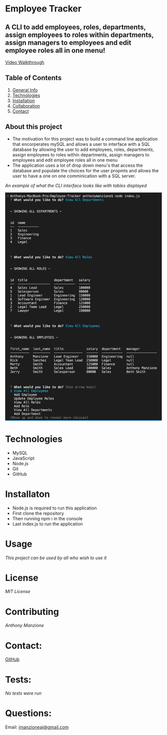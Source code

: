 # Employee Tracker

## A CLI to add employees, roles, departments, assign employees to roles within departments, assign managers to employees and edit employee roles all in one menu!

[Video Walkthrough](https://www.youtube.com/watch?v=LZVVj4gDdaE)


## Table of Contents
1. [General Info](#general)
2. [Technologies](#technologies)
3. [Installation](#installation)
4. [Collaboration](#contributing)
5. [Contact](#contact) 

## About this project


- The motivation for this project was to build a command line application that encorperates mySQL and allows a user to interface with a SQL database by allowing the user to add employees, roles, departments, assign employees to roles within departments, assign managers to employees and edit employee roles all in one menu
- The application uses a lot of drop down menu's that access the database and populate the choices for the user propmts and allows the user to have a one on one comminication with a SQL server.

 *An example of what the CLI interface looks like with tables displayed*

 ![Alt Text](/images/example.png)


# Technologies
- MySQL
- JavaScript
- Node.js
- Git
- GitHub

# Installaton
- Node.js is required to run this application
- First clone the repository 
- Then running npm i in the console 
- Last index.js to run the application

# Usage
*This project can be used by all who wish to use it*

# License
*MIT License*

# Contributing
*Anthony Manzione*

# Contact: 
[GitHub](https://github.com/Ajmanzione)

# Tests:
*No tests were run*

# Questions:
Email: imanzioneaj@gmail.com